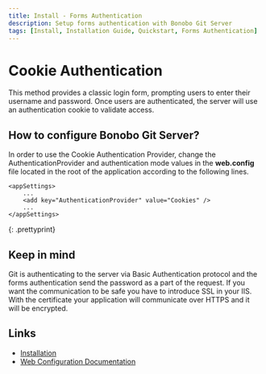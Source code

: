 ```yaml
---
title: Install - Forms Authentication
description: Setup forms authentication with Bonobo Git Server
tags: [Install, Installation Guide, Quickstart, Forms Authentication]
---
```


Cookie Authentication
=========================

This method provides a classic login form, prompting users to enter their username and password.  Once users are authenticated, the server will use an authentication cookie to validate access.

## How to configure Bonobo Git Server?

In order to use the Cookie Authentication Provider, change the AuthenticationProvider and authentication mode values  in the **web.config** file located in the root of the application according to the following lines.

~~~
<appSettings>
    ...
    <add key="AuthenticationProvider" value="Cookies" />
    ...
</appSettings>
~~~
{: .prettyprint}


## Keep in mind

Git is authenticating to the server via Basic Authentication protocol and the forms authentication send the password as a part of the request. If you want the communication to be safe you have to introduce SSL in your IIS. With the certificate your application will communicate over HTTPS and it will be encrypted.


## Links

* [Installation](/install/)
* [Web Configuration Documentation](/web-config/)

